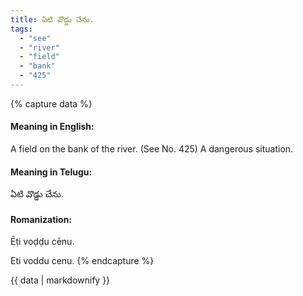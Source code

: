 ```yaml
---
title: ఏటి వొడ్డు చేను.
tags:
  - "see"
  - "river"
  - "field"
  - "bank"
  - "425"
---
```


{% capture data %}
#### Meaning in English:
A field on the bank of the river.
(See No. 425)
A dangerous situation.

#### Meaning in Telugu:
ఏటి వొడ్డు చేను.

#### Romanization:
Ēṭi voḍḍu cēnu.

Eti voddu cenu.
{% endcapture %}

{{ data | markdownify }}

